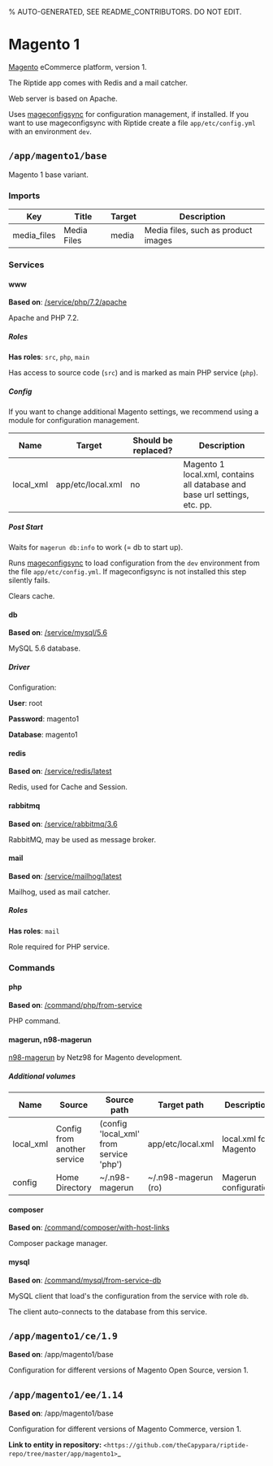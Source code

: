 % AUTO-GENERATED, SEE README_CONTRIBUTORS. DO NOT EDIT.

# Magento 1

[Magento] eCommerce platform, version 1.

The Riptide app comes with Redis and a mail catcher.

Web server is based on Apache.

Uses [mageconfigsync] for configuration management, if installed. If you want to
use mageconfigsync with Riptide create a file `app/etc/config.yml` with an environment `dev`.


## `/app/magento1/base`

Magento 1 base variant.

### Imports

| Key         | Title       | Target | Description                         |
| ----------- | ----------- | ------ | ----------------------------------- |
| media_files | Media Files | media  | Media files, such as product images |

### Services

#### www

**Based on**: [/service/php/7.2/apache](https://github.com/Parakoopa/riptide-repo/tree/master/service/php)

Apache and PHP 7.2.

##### Roles

**Has roles**: `src`, `php`, `main`

Has access to source code (`src`) and is marked as main PHP service (`php`).

##### Config

If you want to change additional Magento settings, we recommend using a module for configuration management.

| Name      | Target            | Should be replaced? | Description                                                                |
| --------- | ----------------- | ------------------- | -------------------------------------------------------------------------- |
| local_xml | app/etc/local.xml | no                  | Magento 1 local.xml, contains all database and base url settings, etc. pp. |

##### Post Start

Waits for `magerun db:info` to work (= db to start up).

Runs [mageconfigsync] to load configuration from the `dev` environment from the file `app/etc/config.yml`.
If mageconfigsync is not installed this step silently fails.

Clears cache.

#### db

**Based on**: [/service/mysql/5.6](https://github.com/Parakoopa/riptide-repo/tree/master/service/mysql)

MySQL 5.6 database.

##### Driver

Configuration:

**User**: root

**Password**: magento1

**Database**: magento1

#### redis

**Based on**: [/service/redis/latest](https://github.com/Parakoopa/riptide-repo/tree/master/service/redis)

Redis, used for Cache and Session.

#### rabbitmq

**Based on**: [/service/rabbitmq/3.6](https://github.com/Parakoopa/riptide-repo/tree/master/service/rabbitmq)

RabbitMQ, may be used as message broker.

#### mail

**Based on**: [/service/mailhog/latest](https://github.com/Parakoopa/riptide-repo/tree/master/service/mailhog)

Mailhog, used as mail catcher.

##### Roles

**Has roles**: `mail`

Role required for PHP service.

### Commands

#### php

**Based on**: [/command/php/from-service](https://github.com/Parakoopa/riptide-repo/tree/master/command/php)

PHP command.

#### magerun, n98-magerun

[n98-magerun](https://github.com/netz98/n98-magerun) by Netz98 for Magento development.

##### Additional volumes

| Name      | Source                      | Source path                             | Target path         | Description           |
| --------- | --------------------------- | --------------------------------------- | ------------------- | --------------------- |
| local_xml | Config from another service | (config 'local_xml' from service 'php') | app/etc/local.xml   | local.xml for Magento |
| config    | Home Directory              | ~/.n98-magerun                          | ~/.n98-magerun (ro) | Magerun configuration |

#### composer

**Based on**: [/command/composer/with-host-links](https://github.com/Parakoopa/riptide-repo/tree/master/command/composer)

Composer package manager.

#### mysql

**Based on**: [/command/mysql/from-service-db](https://github.com/Parakoopa/riptide-repo/tree/master/command/mysql)

MySQL client that load's the configuration from the service with role `db`.

The client auto-connects to the database from this service.

## `/app/magento1/ce/1.9`

**Based on**: /app/magento1/base

Configuration for different versions of Magento Open Source, version 1.

## `/app/magento1/ee/1.14`

**Based on**: /app/magento1/base

Configuration for different versions of Magento Commerce, version 1.

[mageconfigsync]: https://github.com/punkstar/mageconfigsync
**Link to entity in repository:** `<https://github.com/theCapypara/riptide-repo/tree/master/app/magento1>`_

[magento]: https://magento.com/
